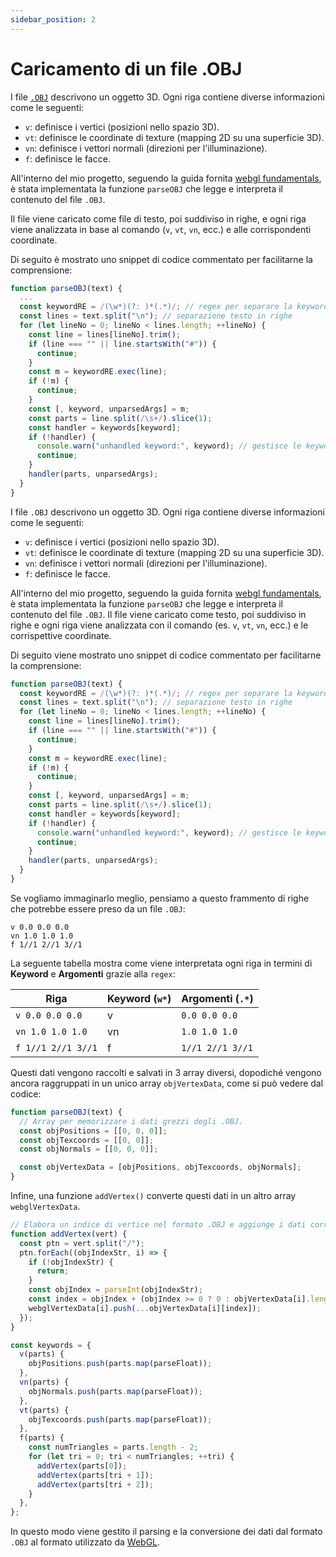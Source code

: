 ```yaml
---
sidebar_position: 2
---
```


# Caricamento di un file .OBJ

I file [`.OBJ`](https://paulbourke.net/dataformats/obj/) descrivono un oggetto 3D. Ogni riga contiene diverse informazioni come le seguenti:

- `v`: definisce i vertici (posizioni nello spazio 3D).
- `vt`: definisce le coordinate di texture (mapping 2D su una superficie 3D).
- `vn`: definisce i vettori normali (direzioni per l'illuminazione).
- `f`: definisce le facce.

All'interno del mio progetto, seguendo la guida fornita [webgl fundamentals](https://webglfundamentals.org/webgl/lessons/webgl-load-obj.html), è stata implementata la funzione `parseOBJ` che legge e interpreta il contenuto del file `.OBJ`.  

Il file viene caricato come file di testo, poi suddiviso in righe, e ogni riga viene analizzata in base al comando (`v`, `vt`, `vn`, ecc.) e alle corrispondenti coordinate.  

Di seguito è mostrato uno snippet di codice commentato per facilitarne la comprensione:

```javascript
function parseOBJ(text) {
  ...
  const keywordRE = /(\w*)(?: )*(.*)/; // regex per separare la keyword dagli argomenti
  const lines = text.split("\n"); // separazione testo in righe
  for (let lineNo = 0; lineNo < lines.length; ++lineNo) {
    const line = lines[lineNo].trim();
    if (line === "" || line.startsWith("#")) {
      continue;
    }
    const m = keywordRE.exec(line);
    if (!m) {
      continue;
    }
    const [, keyword, unparsedArgs] = m;
    const parts = line.split(/\s+/).slice(1);
    const handler = keywords[keyword];
    if (!handler) {
      console.warn("unhandled keyword:", keyword); // gestisce le keyword non riconosciute
      continue;
    }
    handler(parts, unparsedArgs);
  }
}
```


I file `.OBJ` descrivono un oggetto 3D. Ogni riga contiene diverse informazioni come le seguenti:

- `v`: definisce i vertici (posizioni nello spazio 3D).
- `vt`: definisce le coordinate di texture (mapping 2D su una superficie 3D).
- `vn`: definisce i vettori normali (direzioni per l'illuminazione).
- `f`: definisce le facce.

All'interno del mio progetto, seguendo la guida fornita [webgl fundamentals](https://webglfundamentals.org/webgl/lessons/webgl-load-obj.html), è stata implementata la funzione `parseOBJ` che legge e interpreta il contenuto del file `.OBJ`. Il file viene caricato come testo, poi suddiviso in righe e ogni riga viene analizzata con il comando (es. `v`, `vt`, `vn`, ecc.) e le corrispettive coordinate.

Di seguito viene mostrato uno snippet di codice commentato per facilitarne la comprensione:

```javascript
function parseOBJ(text) {
  const keywordRE = /(\w*)(?: )*(.*)/; // regex per separare la keyword dagli argomenti
  const lines = text.split("\n"); // separazione testo in righe
  for (let lineNo = 0; lineNo < lines.length; ++lineNo) {
    const line = lines[lineNo].trim();
    if (line === "" || line.startsWith("#")) {
      continue;
    }
    const m = keywordRE.exec(line);
    if (!m) {
      continue;
    }
    const [, keyword, unparsedArgs] = m;
    const parts = line.split(/\s+/).slice(1);
    const handler = keywords[keyword];
    if (!handler) {
      console.warn("unhandled keyword:", keyword); // gestisce le keyword non riconosciute
      continue;
    }
    handler(parts, unparsedArgs);
  }
}
```

Se vogliamo immaginarlo meglio, pensiamo a questo frammento di righe che potrebbe essere preso da un file `.OBJ`:

```
v 0.0 0.0 0.0
vn 1.0 1.0 1.0
f 1//1 2//1 3//1
```

La seguente tabella mostra come viene interpretata ogni riga in termini di **Keyword** e **Argomenti** grazie alla `regex`:

| Riga                   | Keyword (`w*`) | Argomenti (`.*`)     |
|------------------------|---------------|----------------------|
| `v 0.0 0.0 0.0`       | v             | `0.0 0.0 0.0`        |
| `vn 1.0 1.0 1.0`      | vn            | `1.0 1.0 1.0`        |
| `f 1//1 2//1 3//1`    | f             | `1//1 2//1 3//1`     |

Questi dati vengono raccolti e salvati in 3 array diversi, dopodiché vengono ancora raggruppati in un unico array `objVertexData`, come si può vedere dal codice:

```javascript
function parseOBJ(text) {
  // Array per memorizzare i dati grezzi degli .OBJ.
  const objPositions = [[0, 0, 0]];
  const objTexcoords = [[0, 0]];
  const objNormals = [[0, 0, 0]];

  const objVertexData = [objPositions, objTexcoords, objNormals];
}
```

Infine, una funzione `addVertex()` converte questi dati in un altro array `webglVertexData`.

```javascript
// Elabora un indice di vertice nel formato .OBJ e aggiunge i dati corrispondenti a webglVertexData.
function addVertex(vert) {
  const ptn = vert.split("/");
  ptn.forEach((objIndexStr, i) => {
    if (!objIndexStr) {
      return;
    }
    const objIndex = parseInt(objIndexStr);
    const index = objIndex + (objIndex >= 0 ? 0 : objVertexData[i].length);
    webglVertexData[i].push(...objVertexData[i][index]);
  });
}

const keywords = {
  v(parts) {
    objPositions.push(parts.map(parseFloat));
  },
  vn(parts) {
    objNormals.push(parts.map(parseFloat));
  },
  vt(parts) {
    objTexcoords.push(parts.map(parseFloat));
  },
  f(parts) {
    const numTriangles = parts.length - 2;
    for (let tri = 0; tri < numTriangles; ++tri) {
      addVertex(parts[0]);
      addVertex(parts[tri + 1]);
      addVertex(parts[tri + 2]);
    }
  },
};
```

In questo modo viene gestito il parsing e la conversione dei dati dal formato `.OBJ` al formato utilizzato da [WebGL](https://webglfundamentals.org/webgl/lessons/webgl-load-obj.html).


